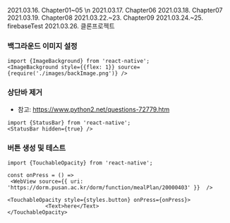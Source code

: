 2021.03.16. Chapter01~05 \n
2021.03.17. Chapter06
2021.03.18. Chapter07
2021.03.19. Chapter08
2021.03.22.~23. Chapter09
2021.03.24.~25. firebaseTest
2021.03.26. 클론프로젝트



### 백그라운드 이미지 설정

```tsx
import {ImageBackground} from 'react-native';
<ImageBackground style={{flex: 1}} source={require('./images/backImage.png')} />
```



### 상단바 제거

- 참고: https://www.python2.net/questions-72779.htm

```tsx
import {StatusBar} from 'react-native';
<StatusBar hidden={true} /> 
```

### 버튼 생성 및 테스트 

```tsx
import {TouchableOpacity} from 'react-native';

const onPress = () => 
 <WebView source={{ uri: 'https://dorm.pusan.ac.kr/dorm/function/mealPlan/20000403' }}  />

<TouchableOpacity style={styles.button} onPress={onPress}>
            <Text>here</Text>
</TouchableOpacity>
```

